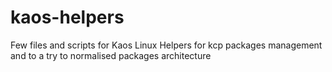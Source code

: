 # kaos-helpers
Few files and scripts for Kaos Linux
Helpers for kcp packages management and to a try to normalised packages architecture
